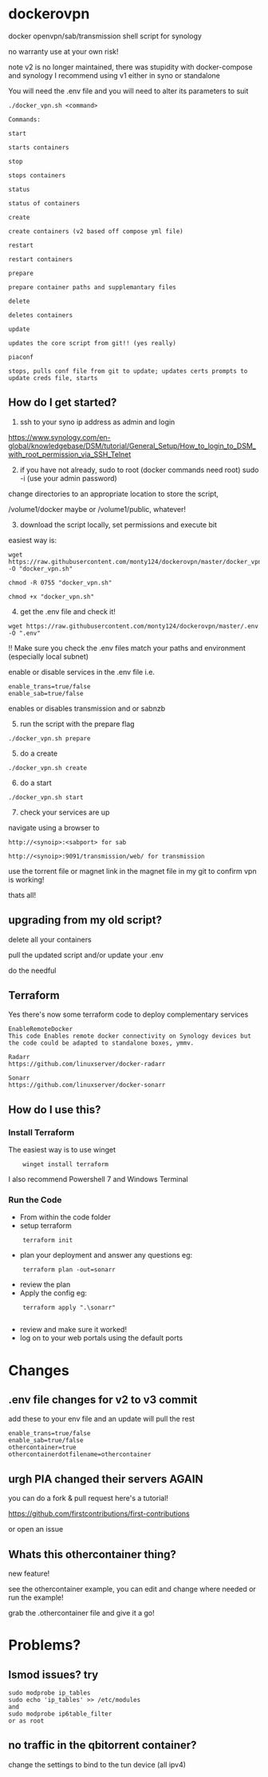 # dockerovpn

docker openvpn/sab/transmission shell script for synology

no warranty use at your own risk!

note v2 is no longer maintained, there was stupidity with docker-compose and synology
I recommend using v1 either in syno or standalone

You will need the .env file and you will need to alter its parameters to suit

```
./docker_vpn.sh <command>

Commands: 

start

starts containers

stop

stops containers

status

status of containers

create

create containers (v2 based off compose yml file)

restart

restart containers

prepare

prepare container paths and supplemantary files

delete

deletes containers

update

updates the core script from git!! (yes really)

piaconf

stops, pulls conf file from git to update; updates certs prompts to update creds file, starts
```



## How do I get started?

1. ssh to your syno ip address as admin and login 

https://www.synology.com/en-global/knowledgebase/DSM/tutorial/General_Setup/How_to_login_to_DSM_with_root_permission_via_SSH_Telnet

2. if you have not already, sudo to root (docker commands need root) sudo -i (use your admin password)

change directories to an appropriate location to store the script,

/volume1/docker maybe or /volume1/public, whatever!

3. download the script locally, set permissions and execute bit

easiest way is:

```
wget https://raw.githubusercontent.com/monty124/dockerovpn/master/docker_vpn_v1 -O "docker_vpn.sh"

chmod -R 0755 "docker_vpn.sh"

chmod +x "docker_vpn.sh"
```
4. get the .env file and check it!
```
wget https://raw.githubusercontent.com/monty124/dockerovpn/master/.env -O ".env"
```
!! Make sure you check the .env files match your paths and environment (especially local subnet)

enable or disable services in the .env file
i.e.
```
enable_trans=true/false
enable_sab=true/false
```
enables or disables transmission and or sabnzb

5. run the script with the prepare flag
```
./docker_vpn.sh prepare
```
5. do a create 
```
./docker_vpn.sh create
```
6. do a start
```
./docker_vpn.sh start
```
7. check your services are up

navigate using a browser to 
```
http://<synoip>:<sabport> for sab

http://<synoip>:9091/transmission/web/ for transmission
```
use the torrent file or magnet link in the magnet file in my git to confirm vpn is working!

thats all!


## upgrading from my old script?


delete all your containers

pull the updated script and/or update your .env

do the needful


## Terraform

Yes there's now some terraform code to deploy complementary services

````
EnableRemoteDocker
This code Enables remote docker connectivity on Synology devices but the code could be adapted to standalone boxes, ymmv.

Radarr
https://github.com/linuxserver/docker-radarr

Sonarr
https://github.com/linuxserver/docker-sonarr

````

## How do I use this?

### Install Terraform

The easiest way is to use winget

```
    winget install terraform
```
I also recommend Powershell 7 and Windows Terminal

### Run the Code

- From within the code folder
- setup terraform
```
    terraform init
```
- plan your deployment and answer any questions  eg:
```
    terraform plan -out=sonarr
```
- review the plan
- Apply the config eg:
```
    terraform apply ".\sonarr"
    
```
- review and make sure it worked!
- log on to your web portals using the default ports


# Changes

## .env file changes for v2 to v3 commit

add these to your env file and an update will pull the rest


```
enable_trans=true/false
enable_sab=true/false
othercontainer=true
othercontainerdotfilename=othercontainer
```

## urgh PIA changed their servers AGAIN
you can do a fork & pull request 
here's a tutorial!

https://github.com/firstcontributions/first-contributions

or open an issue 

## Whats this othercontainer thing?

new feature!
 
see the othercontainer example, you can edit and change where needed or run the example!

grab the .othercontainer file and give it a go!


# Problems?

## lsmod issues? try
```
sudo modprobe ip_tables
sudo echo 'ip_tables' >> /etc/modules
and
sudo modprobe ip6table_filter
or as root
```

## no traffic in the qbitorrent container?

change the settings to bind to the tun device (all ipv4)




